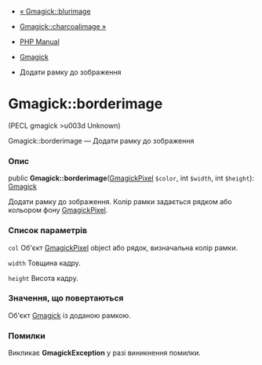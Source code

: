 - [« Gmagick::blurimage](gmagick.blurimage.md)
- [Gmagick::charcoalimage »](gmagick.charcoalimage.md)

- [PHP Manual](index.md)
- [Gmagick](class.gmagick.md)
- Додати рамку до зображення

# Gmagick::borderimage

(PECL gmagick \>u003d Unknown)

Gmagick::borderimage — Додати рамку до зображення

### Опис

public **Gmagick::borderimage**([GmagickPixel](class.gmagickpixel.md)
`$color`, int `$width`, int `$height`): [Gmagick](class.gmagick.md)

Додати рамку до зображення. Колір рамки задається рядком або кольором
фону [GmagickPixel](class.gmagickpixel.md).

### Список параметрів

`col`
Об'єкт [GmagickPixel](class.gmagickpixel.md) object або рядок,
визначальна колір рамки.

`width`
Товщина кадру.

`height`
Висота кадру.

### Значення, що повертаються

Об'єкт [Gmagick](class.gmagick.md) із доданою рамкою.

### Помилки

Викликає **GmagickException** у разі виникнення помилки.

